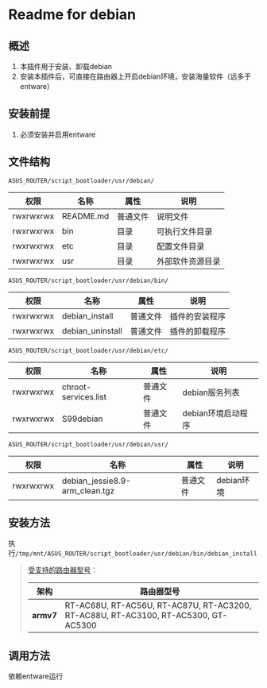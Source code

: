 # Readme for debian

## 概述

1. 本插件用于安装、卸载debian
2. 安装本插件后，可直接在路由器上开启debian环境，安装海量软件（远多于entware）

## 安装前提

1. 必须安装并启用entware

## 文件结构

`ASUS_ROUTER/script_bootloader/usr/debian/`

| 权限      | 名称      | 属性     | 说明             |
| --------- | --------- | -------- | ---------------- |
| rwxrwxrwx | README.md | 普通文件 | 说明文件         |
| rwxrwxrwx | bin       | 目录     | 可执行文件目录   |
| rwxrwxrwx | etc       | 目录     | 配置文件目录   |
| rwxrwxrwx | usr       | 目录     | 外部软件资源目录 |

`ASUS_ROUTER/script_bootloader/usr/debian/bin/`

| 权限      | 名称                 | 属性     | 说明                                                         |
| --------- | -------------------- | -------- | ------------------------------------------------------------ |
| rwxrwxrwx | debian_install         | 普通文件 | 插件的安装程序                                               |
| rwxrwxrwx | debian_uninstall  | 普通文件 | 插件的卸载程序                               |

`ASUS_ROUTER/script_bootloader/usr/debian/etc/`

| 权限      | 名称         | 属性     | 说明         |
| --------- | ------------ | -------- | ------------ |
| rwxrwxrwx | chroot-services.list | 普通文件 | debian服务列表 |
| rwxrwxrwx | S99debian | 普通文件 | debian环境启动程序 |

`ASUS_ROUTER/script_bootloader/usr/debian/usr/`

| 权限      | 名称         | 属性     | 说明         |
| --------- | ------------ | -------- | ------------ |
| rwxrwxrwx | debian_jessie8.9-arm_clean.tgz | 普通文件 | debian环境 |

## 安装方法

执行`/tmp/mnt/ASUS_ROUTER/script_bootloader/usr/debian/bin/debian_install`

   > [受支持的路由器型号](https://github.com/Entware/Entware/wiki/Install-on-Asus-stock-firmware)：
   > 
   > | 架构        | 路由器型号                                                   |
   > | ----------- | ------------------------------------------------------------ |
   > | **armv7**   | RT-AC68U, RT-AC56U, RT-AC87U, RT-AC3200, RT-AC88U, RT-AC3100, RT-AC5300, GT-AC5300 |

## 调用方法

依赖entware运行
